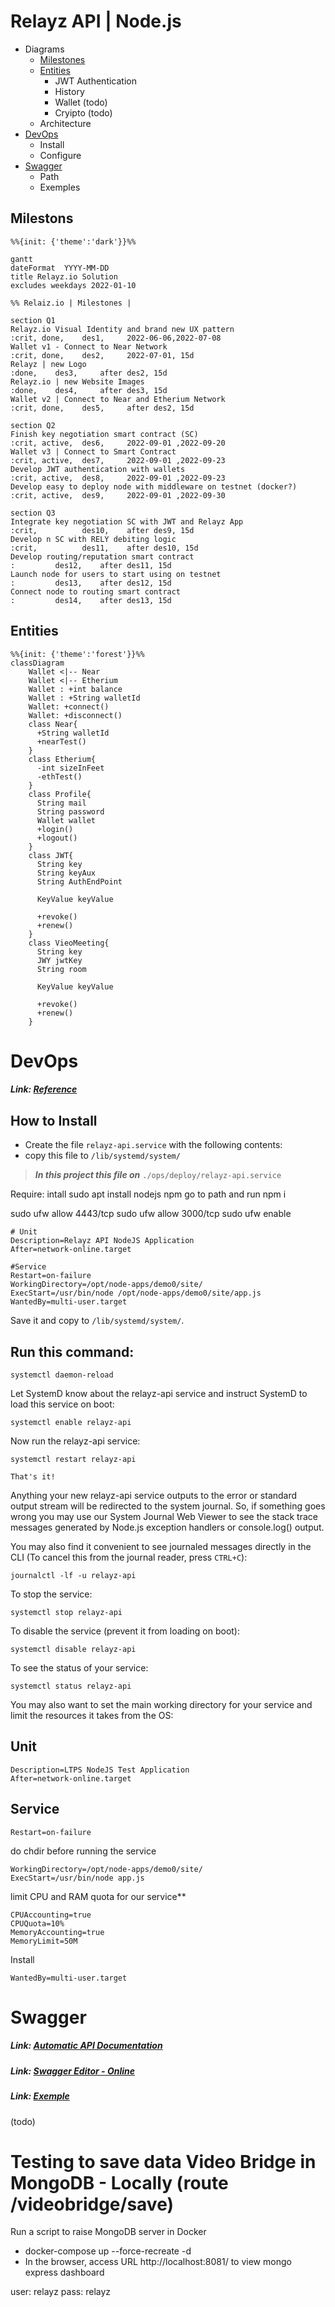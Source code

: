 # Relayz API | Node.js 
- Diagrams
  - [Milestones](#Milestons)
  - [Entities](#Entities)
    - JWT Authentication
    - History
    - Wallet (todo)
    - Cryipto (todo)
  - Architecture
- [DevOps](#DevOps)
  - Install
  - Configure
- [Swagger](#Swagger)
  - Path
  - Exemples


## Milestons

```mermaid
%%{init: {'theme':'dark'}}%%

gantt
dateFormat  YYYY-MM-DD
title Relayz.io Solution
excludes weekdays 2022-01-10

%% Relaiz.io | Milestones | 

section Q1
Relayz.io Visual Identity and brand new UX pattern                      :crit, done,    des1,     2022-06-06,2022-07-08
Wallet v1 - Connect to Near Network                                     :crit, done,    des2,     2022-07-01, 15d
Relayz | new Logo                                                       :done,    des3,     after des2, 15d
Relayz.io | new Website Images                                          :done,    des4,     after des3, 15d
Wallet v2 | Connect to Near and Etherium Network                        :crit, done,    des5,     after des2, 15d

section Q2
Finish key negotiation smart contract (SC)                              :crit, active,  des6,     2022-09-01 ,2022-09-20
Wallet v3 | Connect to Smart Contract                                   :crit, active,  des7,     2022-09-01 ,2022-09-23
Develop JWT authentication with wallets                                 :crit, active,  des8,     2022-09-01 ,2022-09-23
Develop easy to deploy node with middleware on testnet (docker?)        :crit, active,  des9,     2022-09-01 ,2022-09-30

section Q3
Integrate key negotiation SC with JWT and Relayz App                    :crit,          des10,    after des9, 15d
Develop n SC with RELY debiting logic                                   :crit,          des11,    after des10, 15d
Develop routing/reputation smart contract                               :         des12,    after des11, 15d
Launch node for users to start using on testnet                         :         des13,    after des12, 15d
Connect node to routing smart contract                                  :         des14,    after des13, 15d
```
## Entities
```mermaid
%%{init: {'theme':'forest'}}%%
classDiagram
    Wallet <|-- Near
    Wallet <|-- Etherium
    Wallet : +int balance
    Wallet : +String walletId
    Wallet: +connect()
    Wallet: +disconnect()
    class Near{
      +String walletId
      +nearTest()
    }
    class Etherium{
      -int sizeInFeet
      -ethTest()
    }
    class Profile{
      String mail
      String password
      Wallet wallet
      +login()
      +logout()
    }
    class JWT{
      String key
      String keyAux
      String AuthEndPoint
      
      KeyValue keyValue

      +revoke()
      +renew()
    }
    class VieoMeeting{
      String key
      JWY jwtKey
      String room
      
      KeyValue keyValue

      +revoke()
      +renew()
    }
```



# DevOps 
##### Link: [Reference]( https://tibbo.com/linux/nodejs/service-file.html)

## How to Install
- Create the file `relayz-api.service` with the following contents:
- copy this file to `/lib/systemd/system/`

> ***In this project this file on***  `./ops/deploy/relayz-api.service`

Require:
intall 
sudo apt install nodejs npm
go to path and run
npm i


sudo ufw allow 4443/tcp
sudo ufw allow 3000/tcp
sudo ufw enable

```
# Unit
Description=Relayz API NodeJS Application
After=network-online.target

#Service
Restart=on-failure
WorkingDirectory=/opt/node-apps/demo0/site/
ExecStart=/usr/bin/node /opt/node-apps/demo0/site/app.js
WantedBy=multi-user.target
```
Save it and copy to `/lib/systemd/system/`.
## Run this command:
```
systemctl daemon-reload
```
Let SystemD know about the relayz-api service and instruct SystemD to load this service on boot:
```
systemctl enable relayz-api
```
Now run the relayz-api service:
```
systemctl restart relayz-api
```
```That's it!```

Anything your new relayz-api service outputs to the error or standard output stream will be redirected to the system journal. So, if something goes wrong you may use our System Journal Web Viewer to see the stack trace messages generated by Node.js exception handlers or console.log() output.

You may also find it convenient to see journaled messages directly in the CLI (To cancel this from the journal reader, press `CTRL+C`):
```
journalctl -lf -u relayz-api
```
To stop the service:
```
systemctl stop relayz-api
```
To disable the service (prevent it from loading on boot):
```
systemctl disable relayz-api
```
To see the status of your service:
```
systemctl status relayz-api
```
You may also want to set the main working directory for your service and limit the resources it takes from the OS:
## Unit
```
Description=LTPS NodeJS Test Application
After=network-online.target
```

## Service 
```
Restart=on-failure
```
do chdir before running the service
```
WorkingDirectory=/opt/node-apps/demo0/site/
ExecStart=/usr/bin/node app.js
```
limit CPU and RAM quota for our service**
```
CPUAccounting=true
CPUQuota=10%
MemoryAccounting=true
MemoryLimit=50M
```

Install
```
WantedBy=multi-user.target
````

# Swagger

##### Link: [Automatic API Documentation](https://medium.com/swlh/automatic-api-documentation-in-node-js-using-swagger-dd1ab3c78284)
##### Link: [Swagger Editor - Online]( https://editor.swagger.io/)
##### Link: [Exemple](https://github.com/satansdeer/swagger-api-library/blob/master/routes/books.js)

(todo)

# Testing to save data Video Bridge in MongoDB - Locally (route /videobridge/save)
Run a script to raise MongoDB server in Docker
- docker-compose up --force-recreate -d
- In the browser, access URL http://localhost:8081/ to view mongo express dashboard

user: relayz
pass: relayz
